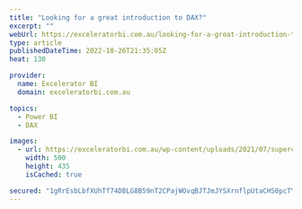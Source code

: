 ```yaml
---
title: "Looking for a great introduction to DAX?"
excerpt: ""
webUrl: https://exceleratorbi.com.au/looking-for-a-great-introduction-to-dax/
type: article
publishedDateTime: 2022-10-26T21:35:05Z
heat: 130

provider:
  name: Excelerator BI
  domain: exceleratorbi.com.au

topics:
  - Power BI
  - DAX

images:
  - url: https://exceleratorbi.com.au/wp-content/uploads/2021/07/supercharge-guy-500.png
    width: 500
    height: 435
    isCached: true

secured: "1gRrEsbLbfXUhTf74DBLG8B59nT2CPajWOvqBJTJmJYSXrnflpUtaCHS0pcTYMb9T86z2bZprj8P6pof+8qyz5VT2ZVlRnypbiMnkbCtNN1sn3tua9CvVZ2vftHtElzbfHi+LxQYzesrEGflpn+87LL2sgBxfPfAOvK84/13eMurllRW1WCnW99xR0TRK+7OvwiWcBYIxqChCR8MP2bSdiZXpAKPITztP4Upd5z5V+9B86QBlN9T8hOCgtOybECL/ud4RtZF6vpqL7j1SeD2puO9+LgU05RyAq761mkmxyQThknPWtGQ+rYmgbMIN5f9JT9o6gAlK5Xtq1+UbpyQH6x2iNnV1dWT8jZFlBEl2mY=;enjb2u1NXNnT/lf1AluDug=="
---
```


